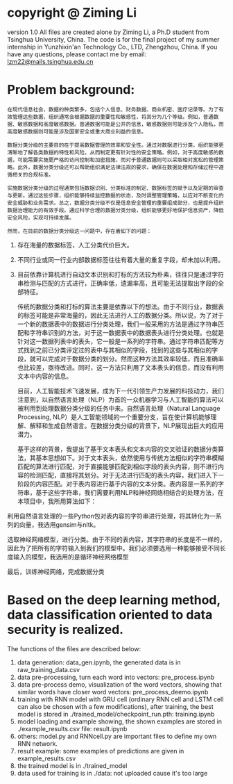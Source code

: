 # copyright @ Ziming Li
version 1.0
All files are created alone by Ziming Li, a Ph.D student from Tsinghua University, China.
The code is for the final project of my summer internship in Yunzhixin'an Technology Co., LTD, Zhengzhou, China.
If you have any questions, please contact me by email: lzm22@mails.tsinghua.edu.cn

# Problem background:
    在现代信息社会，数据的种类繁多，包括个人信息、财务数据、商业机密、医疗记录等。为了有效管理这些数据，组织通常会根据数据的重要性和敏感性，将其分为几个等级。例如，普通数据、敏感数据和高度敏感数据。普通数据可能是公开的信息，敏感数据则可能涉及个人隐私，而高度敏感数据则可能是涉及国家安全或重大商业利益的信息。
    
    数据分类分级的主要目的在于提高数据管理的效率和安全性。通过对数据进行分类，组织能够更清晰地了解各类数据的特性和风险，从而制定更有针对性的安全策略。例如，对于高度敏感的数据，可能需要实施更严格的访问控制和加密措施，而对于普通数据则可以采取相对宽松的管理策略。此外，数据分类分级还可以帮助组织满足法律法规的要求，确保在数据处理和存储过程中遵循相关的合规标准。
    
    实施数据分类分级的过程通常包括数据识别、分类标准的制定、数据标签的赋予以及定期的审查与更新。通过这些步骤，组织能够持续监控数据的状态，及时调整管理策略，以应对不断变化的安全威胁和业务需求。总之，数据分类分级不仅是信息安全管理的重要组成部分，也是提升组织数据治理能力的有效手段。通过科学合理的数据分类分级，组织能够更好地保护信息资产，降低安全风险，实现可持续发展。
    
    然而，在目前的数据分类分级这一问题中，存在着如下的问题：
    
1.	存在海量的数据标签，人工分类代价巨大。
2.	不同行业或同一行业内部数据标签往往有着大量的重复字段，却未加以利用。
3.	目前依靠计算机进行自动文本识别和打标的方法较为朴素，往往只是通过字符串检测与匹配的方式进行，正确率低，遗漏率高，且可能无法提取出字段的全部特征。

    传统的数据分类和打标的算法主要是依靠以下的想法。由于不同行业，数据表的标签可能是非常海量的，因此无法进行人工的数据分类。所以说，为了对于一个新的数据表中的数据进行分类处理，我们一般采用的方法是通过字符串匹配和字符串识别的方法，对于这一数据表中的数据表头进行分类处理。也就是针对这一数据列表中的表头，它一般是一系列的字符串。通过字符串匹配等方式找到之前已分类评定过的表中与其相似的字段，找到的这些与其相似的字段，就可以完成对于数据分类的划分。然而这种方法其效率较低，而且准确率也比较差，亟待改进。同时，这一方法只利用了文本表头的信息，而没有利用文本中内容的信息。

    目前，人工智能技术飞速发展，成为下一代引领生产力发展的科技动力，我们注意到，以自然语言处理（NLP）为首的一众机器学习与人工智能的算法可以被利用到处理数据分类分级的任务中来。自然语言处理（Natural Language Processing, NLP）是人工智能领域的一个重要分支，旨在使计算机能够理解、解释和生成自然语言。在数据分类分级的背景下，NLP展现出巨大的应用潜力。

    基于这样的背景，我提出了基于文本表头和文本内容的交叉验证的数据分类算法，其基本思想如下。对于文本表头，依然使用与传统方法相似的字符串模糊匹配的算法进行匹配，对于直接能够匹配到相似字段的表头内容，则不进行内容的检测匹配，直接将其划分。对于无法进行匹配的表头内容，我们进入下一阶段的内容匹配。对于表内容进行基于内容的文本分类。表内容是一系列的字符串，基于这些字符串，我们需要利用NLP和神经网络相结合的处理方法，在本项目中，我所用算法如下：

利用自然语言处理的一些Python包对表内容的字符串进行处理，将其转化为一系列的向量，我选用gensim与nltk。

选取神经网络模型，进行分类。由于不同的表内容，其字符串的长度是不一样的，因此为了把所有的字符输入到我们的模型中。我们必须要选用一种能够接受不同长度输入的模型，我选用的是循环神经网络模型

最后，训练神经网络，完成数据分类


# Based on the deep learning method, data classification oriented to data security is realized. 

The functions of the files are described below:

1) data generation: data_gen.ipynb, the generated data is in raw_training_data.csv
2) data pre-processing, turn each word into vectors: pre_process.ipynb
3) data pre-process demo, visualization of the word vectors, showing that similar words have closer word vectors: pre_process_deemo.ipynb
4) training with RNN model with GRU cell (ordinary RNN cell and LSTM cell can also be chosen with a few modifications), after training, the best model is stored in ./trained_model/checkpoint_run.pth: training.ipynb
5) model loading and example showing, the shown examples are stored in ./example_results.csv file: result.ipynb
6) others: model.py and RNNcell.py are important files to define my own RNN network.
7) result example: some examples of predictions are given in example_results.csv
8) the trained model is in ./trained_model
9) data used for training is in ./data: not uploaded cause it's too large
